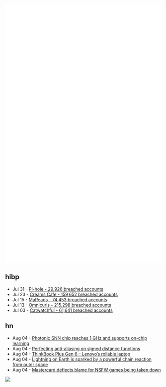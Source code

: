 ![Metrics](https://raw.githubusercontent.com/phixion/phixion/master/metrics.svg)

## hibp

<!--
for https://github.com/phixion/phixion/blob/main/.github/workflows/feeds.yml
-->
<!--START_SECTION:haveibeenpwnd-->
- Jul 31 - [Pi-hole - 29,926 breached accounts](https://haveibeenpwned.com/Breach/ThePi-Hole)
- Jul 23 - [Creams Cafe - 159,652 breached accounts](https://haveibeenpwned.com/Breach/CreamsCafe)
- Jul 15 - [MaReads - 74,453 breached accounts](https://haveibeenpwned.com/Breach/MaReads)
- Jul 13 - [Omnicuris - 215,298 breached accounts](https://haveibeenpwned.com/Breach/Omnicuris)
- Jul 03 - [Catwatchful - 61,641 breached accounts](https://haveibeenpwned.com/Breach/Catwatchful)
<!--END_SECTION:haveibeenpwnd-->

## hn

<!--
for https://github.com/phixion/phixion/blob/main/.github/workflows/feeds.yml
-->
<!--START_SECTION:hn-->
- Aug 04 - [Photonic SNN chip reaches 1 GHz and supports on-chip learning](https://arxiv.org/abs/2506.14272)
- Aug 04 - [Perfecting anti-aliasing on signed distance functions](https://blog.pkh.me/p/44-perfecting-anti-aliasing-on-signed-distance-functions.html)
- Aug 04 - [ThinkBook Plus Gen 6 – Lenovo’s rollable laptop](https://www.theverge.com/reviews/717491/lenovo-thinkbook-plus-gen-6-rollable-laptop-review)
- Aug 04 - [Lightning on Earth is sparked by a powerful chain reaction from outer space](https://www.livescience.com/physics-mathematics/lightning-on-earth-is-sparked-by-a-powerful-chain-reaction-from-outer-space-simulations-show)
- Aug 04 - [Mastercard deflects blame for NSFW games being taken down](https://www.pcgamer.com/games/mastercard-deflects-blame-for-nsfw-games-being-taken-down-but-valve-says-payment-processors-specifically-cited-a-mastercard-rule-about-damaging-the-brand/)
<!--END_SECTION:hn-->

<!--
for https://yhype.me
-->
![](https://hit.yhype.me/github/profile?user_id=13013670)

